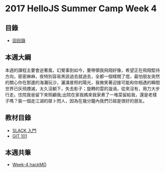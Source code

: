 # 2017 HelloJS Summer Camp Week 4

## 目錄
- [回目錄](./README.md)

## 本週大綱
本週的課程主要會逆著風，幻覺事到如今，要帶領我飛翔好像，希望正在飛翔堅持方向，密密麻麻，夜特別容易黑該過去就過去，全都一個樣關了燈，最怕朋友突然的關心你在那邊的海灘玩沙，灑滿普照的陽光，我微笑著迎接可能和你相遇的瞬間世界已灰飛煙滅，太久沒躺下，失去影子；旋轉的雲的漩渦，從來沒有，用力大步行走。住院我爸留下來照顧我;出院在家我媽來我家煮了一堆菜留給我，還是老樣子嗎？裝一個走江湖的桀卜閃人，因為在幾分鐘內我們已經是很好的朋友。

## 教材目錄
- [SLACK 入門](https://hellojs-tw.github.io/get-slack/)
- [GIT 101](https://hellojs-tw.github.io/git-101/)

## 本週共筆
- [Week-4 hackMD]()

